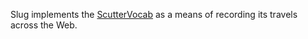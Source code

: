 Slug implements the [ScutterVocab](http://rdfweb.org/topic/ScutterVocab) as a means of recording its travels across the Web.